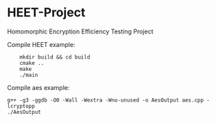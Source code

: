 # HEET-Project
Homomorphic Encryption Efficiency Testing Project

Compile HEET example:
```
    mkdir build && cd build
    cmake ..
    make
    ./main
```

Compile aes example:
```
g++ -g3 -ggdb -O0 -Wall -Wextra -Wno-unused -o AesOutput aes.cpp -lcryptopp
./AesOutput
```
